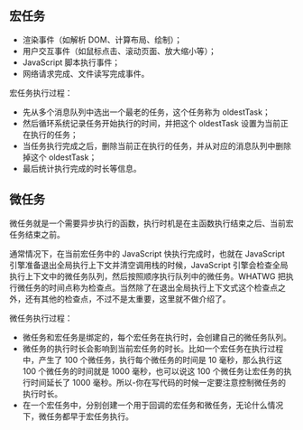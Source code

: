 ## 宏任务

-   渲染事件（如解析 DOM、计算布局、绘制）；
-   用户交互事件（如鼠标点击、滚动页面、放大缩小等）；
-   JavaScript 脚本执行事件；
-   网络请求完成、文件读写完成事件。

宏任务执行过程：
-   先从多个消息队列中选出一个最老的任务，这个任务称为 oldestTask；
-   然后循环系统记录任务开始执行的时间，并把这个 oldestTask 设置为当前正在执行的任务；
-   当任务执行完成之后，删除当前正在执行的任务，并从对应的消息队列中删除掉这个 oldestTask；
-   最后统计执行完成的时长等信息。

## 微任务

微任务就是一个需要异步执行的函数，执行时机是在主函数执行结束之后、当前宏任务结束之前。

通常情况下，在当前宏任务中的 JavaScript 快执行完成时，也就在 JavaScript 引擎准备退出全局执行上下文并清空调用栈的时候，JavaScript 引擎会检查全局执行上下文中的微任务队列，然后按照顺序执行队列中的微任务。WHATWG 把执行微任务的时间点称为检查点。当然除了在退出全局执行上下文式这个检查点之外，还有其他的检查点，不过不是太重要，这里就不做介绍了。

微任务执行过程：
-   微任务和宏任务是绑定的，每个宏任务在执行时，会创建自己的微任务队列。
-   微任务的执行时长会影响到当前宏任务的时长。比如一个宏任务在执行过程中，产生了 100 个微任务，执行每个微任务的时间是 10 毫秒，那么执行这 100 个微任务的时间就是 1000 毫秒，也可以说这 100 个微任务让宏任务的执行时间延长了 1000 毫秒。所以-你在写代码的时候一定要注意控制微任务的执行时长。
-   在一个宏任务中，分别创建一个用于回调的宏任务和微任务，无论什么情况下，微任务都早于宏任务执行。
